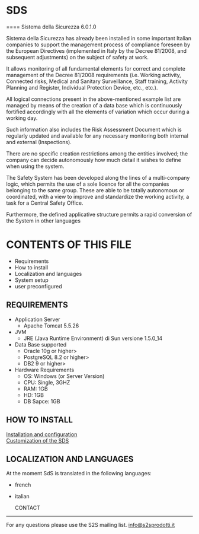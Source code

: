 # SDS
====
Sistema della Sicurezza 6.0.1.0

Sistema della Sicurezza has already been installed in some important Italian companies to support the management process of compliance foreseen by the European Directives (implemented in Italy by the Decree 81/2008, and subsequent adjustments) on the subject of safety at work.

It allows monitoring of all fundamental elements for correct and complete management of the Decree 81/2008 requirements (i.e. Working activity, Connected risks, Medical and Sanitary Surveillance, Staff training, Activity Planning and Register, Individual Protection Device, etc., etc.).

All logical connections present in the above-mentioned example list are managed by means of the creation of a data base which is continuously fortified accordingly with all the elements of variation which occur during a working day.

Such information also includes the Risk Assessment Document which is regularly updated and available for any necessary monitoring both internal and external (Inspections).

There are no specific creation restrictions among the entities involved; the company can decide autonomously how much detail it wishes to define when using the system.

The Safety System has been developed along the lines of a multi-company logic, which permits the use of a sole licence for all the companies belonging to the same group. These are able to be totally autonomous or coordinated, with a view to improve and standardize the working activity, a task for  a Central Safety Office.

Furthermore, the defined applicative structure permits a rapid conversion of the System in other languages



CONTENTS OF THIS FILE
======================
  -  Requirements
  -  How to install
  -  Localization and languages
  -  System setup
  -  user preconfigured

REQUIREMENTS
------------

  *  Application Server
     - Apache Tomcat 5.5.26
  *  JVM
     - JRE (Java Runtime Environment) di Sun versione 1.5.0_14
  *  Data Base supported 
     - Oracle 10g  or higher>
     - PostgreSQL 8.2 or higher>
     - DB2 9 or higher>
  *  Hardware Requirements    
     - OS: Windows (or Server Version) 
     - CPU: Single, 3GHZ 
     - RAM: 1GB 
     - HD:  1GB
     - DB Sapce: 1GB

  HOW TO INSTALL
--------------
  [Installation and configuration](https://github.com/SDS/Documentation/InstallationAndConfiguration.pdf)   
  [Customization of the SDS](https://github.com/SDS/Documentation/CustomizeSystem.pdf)   
  
  
  LOCALIZATION AND LANGUAGES
----------------------------
At the moment SdS is translated in the following languages:
* french
* italian

  CONTACT
-------
For any questions please use the S2S mailing list.  info@s2sprodotti.it
